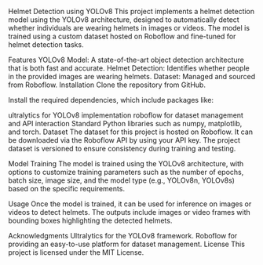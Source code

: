 Helmet Detection using YOLOv8
This project implements a helmet detection model using the YOLOv8 architecture, designed to automatically detect whether individuals are wearing helmets in images or videos. The model is trained using a custom dataset hosted on Roboflow and fine-tuned for helmet detection tasks.

Features
YOLOv8 Model: A state-of-the-art object detection architecture that is both fast and accurate.
Helmet Detection: Identifies whether people in the provided images are wearing helmets.
Dataset: Managed and sourced from Roboflow.
Installation
Clone the repository from GitHub.

Install the required dependencies, which include packages like:

ultralytics for YOLOv8 implementation
roboflow for dataset management and API interaction
Standard Python libraries such as numpy, matplotlib, and torch.
Dataset
The dataset for this project is hosted on Roboflow. It can be downloaded via the Roboflow API by using your API key. The project dataset is versioned to ensure consistency during training and testing.

Model Training
The model is trained using the YOLOv8 architecture, with options to customize training parameters such as the number of epochs, batch size, image size, and the model type (e.g., YOLOv8n, YOLOv8s) based on the specific requirements.

Usage
Once the model is trained, it can be used for inference on images or videos to detect helmets. The outputs include images or video frames with bounding boxes highlighting the detected helmets.

Acknowledgments
Ultralytics for the YOLOv8 framework.
Roboflow for providing an easy-to-use platform for dataset management.
License
This project is licensed under the MIT License.
